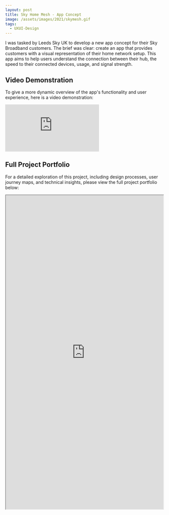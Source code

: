 ```yaml
---
layout: post
title: Sky Home Mesh - App Concept
image: /assets/images/2021/skymesh.gif
tags:
  - UXUI-Design
---
```


I was tasked by Leeds Sky UK to develop a new app concept for their Sky Broadband customers. The brief was clear: create an app that provides customers with a visual representation of their home network setup. This app aims to help users understand the connection between their hub, the speed to their connected devices, usage, and signal strength.

## Video Demonstration

To give a more dynamic overview of the app's functionality and user experience, here is a video demonstration:

<iframe loading="lazy" src='https://www.youtube.com/embed/6Ems5isTrTw' frameborder='0' allowfullscreen></iframe>

## Full Project Portfolio

For a detailed exploration of this project, including design processes, user journey maps, and technical insights, please view the full project portfolio below:

<iframe loading="lazy" src="https://drive.google.com/file/d/1zGKc0gAyJ-lCuDuM89sspd7aSPb6gAma/preview" width="100%" height="1000"></iframe>
